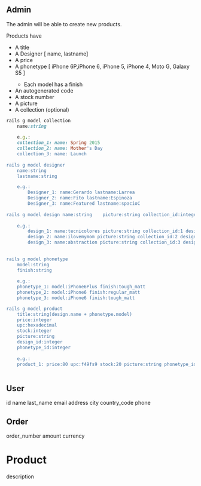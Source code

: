 ## Admin

The admin will be able to create new products.

Products have

* A title
* A Designer [ name, lastname] <could be a model>
* A price
* A phonetype [ iPhone 6P,iPhone 6, iPhone 5, iPhone 4, Moto G, Galaxy S5 ] <could be model>
	* 	Each model has a finish <could be a  model>
* An autogenerated code
* A stock number
* A picture
* A collection (optional)

~~~rb
rails g model collection
	name:string
	
	e.g.:
	collection_1: name: Spring 2015
	collection_2: name: Mother's Day
	collection_3: name: Launch
	
rails g model designer 
	name:string 
	lastname:string

	e.g.: 
		Designer_1: name:Gerardo lastname:Larrea
		Designer_2: name:Fito lastname:Espinoza
		Designer_3: name:Featured lastname:spacioC
		
rails g model design name:string 	picture:string collection_id:integer designer_id:integer
	
	e.g.:
		design_1: name:tecnicolores picture:string collection_id:1 designer_id:2
		design_2: name:ilovemymom picture:string collection_id:2 designer_id:2
		design_3: name:abstraction picture:string collection_id:3 designer_id:3
		
		
rails g model phonetype 
	model:string 
	finish:string
	
	e.g.:
	phonetype_1: model:iPhone6Plus finish:tough_matt
	phonetype_2: model:iPhone6 finish:regular_matt
	phonetype_3: model:iPhone6 finish:tough_matt

rails g model product 
	title:string(design.name + phonetype.model) 
	price:integer
	upc:hexadecimal
	stock:integer
	picture:string
	design_id:integer 
	phonetype_id:integer
	
	e.g.:
	product_1: price:80 upc:f49fs9 stock:20 picture:string phonetype_id:3 design_id:3 
	

~~~
 
## User

id
name
last_name
email 
address
city
country_code
phone

## Order

order_number
amount
currency

# Product

description

